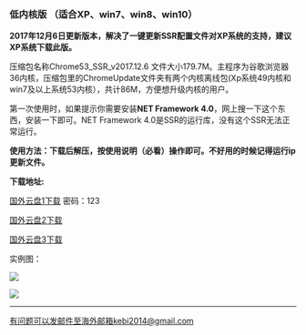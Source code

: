 ### 低内核版 （适合XP、win7、win8、win10）

**2017年12月6日更新版本，解决了一键更新SSR配置文件对XP系统的支持，建议XP系统下载此版。**

压缩包名称Chrome53_SSR_v2017.12.6 文件大小179.7M。主程序为谷歌浏览器36内核，压缩包里的ChromeUpdate文件夹有两个内核离线包(Xp系统49内核和win7及以上系统53内核），共计86M，方便想升级内核的用户。

第一次使用时，如果提示你需要安装**NET Framework 4.0**，网上搜一下这个东西，安装一下即可。NET Framework 4.0是SSR的运行库，没有这个SSR无法正常运行。

**使用方法：下载后解压，按使用说明（必看）操作即可。不好用的时候记得运行ip更新文件。**


**下载地址:**

[国外云盘1下载](https://www.adrive.com/public/dfzcH7/Chrome53_SSR_v2017.12.6.7z) 密码：123

[国外云盘2下载](http://45.32.141.248:8000/f/35c51669bd/)

[国外云盘3下载](http://108.61.224.82:8000/f/925c5209ed/)



实例图：

![](https://raw.githubusercontent.com/Alvin9999/pac2/master/softimag/53chromess001.png)

![](https://raw.githubusercontent.com/Alvin9999/pac2/master/softimag/53ssr100.PNG)



***


有问题可以发邮件至海外邮箱kebi2014@gmail.com